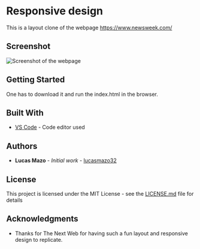 # Responsive design

This is a layout clone of the webpage https://www.newsweek.com/

## Screenshot

![Screenshot of the webpage](screenshot.png)

## Getting Started

One has to download it and run the index.html in the browser.

## Built With

* [VS Code](https://code.visualstudio.com/) - Code editor used

## Authors

* **Lucas Mazo** - *Initial work* - [lucasmazo32](https://github.com/lucasmazo32)

## License

This project is licensed under the MIT License - see the [LICENSE.md](LICENSE.md) file for details

## Acknowledgments

* Thanks for The Next Web for having such a fun layout and responsive design to replicate.